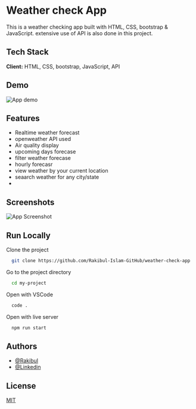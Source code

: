 
# Weather check App

This is a weather checking app built with HTML, CSS, bootstrap & JavaScript. extensive use of API is also done in this project.

## Tech Stack

**Client:** HTML, CSS, bootstrap, JavaScript, API

## Demo

![App demo](./demo.gif)

## Features

- Realtime weather forecast
- openweather API used
- Air quality display
- upcoming days forecase
- filter weather forecase
- hourly forecasr
- view weather by your current location
- seaarch weather for any city/state
- 

## Screenshots

![App Screenshot](https://i.ibb.co/PC7zzDQ/homepage.png)

## Run Locally

Clone the project

```bash
  git clone https://github.com/Rakibul-Islam-GitHub/weather-check-app
```

Go to the project directory

```bash
  cd my-project
```

Open with VSCode

```bash
  code .
```

Open with live server

```bash
  npm run start
```


## Authors

- [@Rakibul](https://github.com/Rakibul-Islam-GitHub)
- [@Linkedin](https://linkedin.com/in/rakibul21)

## License

[MIT](https://choosealicense.com/licenses/mit/)

